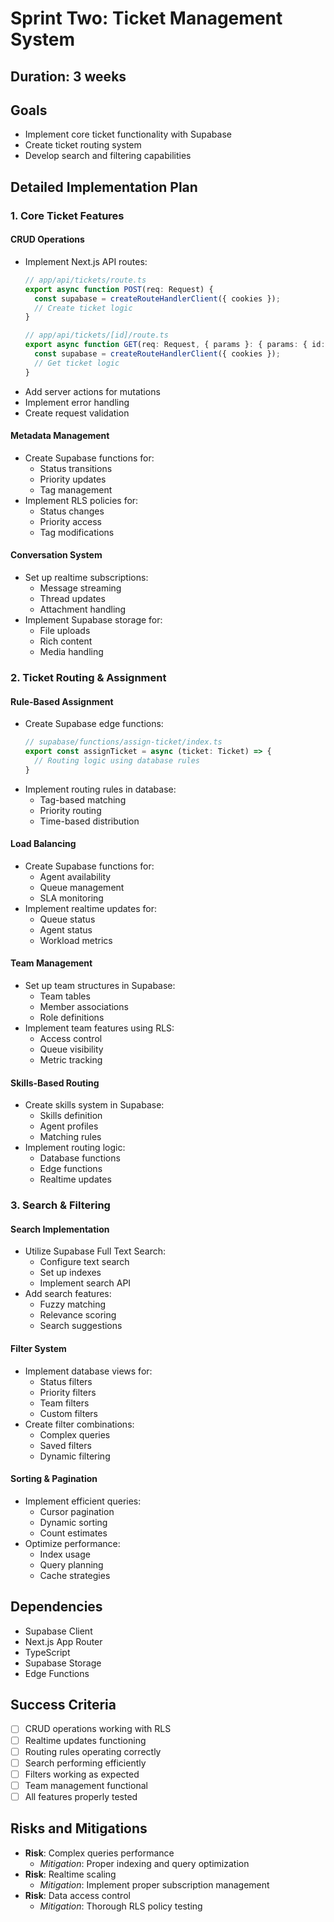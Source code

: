 # Sprint Two: Ticket Management System

## Duration: 3 weeks

## Goals
- Implement core ticket functionality with Supabase
- Create ticket routing system
- Develop search and filtering capabilities

## Detailed Implementation Plan

### 1. Core Ticket Features

#### CRUD Operations
- Implement Next.js API routes:
  ```typescript
  // app/api/tickets/route.ts
  export async function POST(req: Request) {
    const supabase = createRouteHandlerClient({ cookies });
    // Create ticket logic
  }

  // app/api/tickets/[id]/route.ts
  export async function GET(req: Request, { params }: { params: { id: string } }) {
    const supabase = createRouteHandlerClient({ cookies });
    // Get ticket logic
  }
  ```
- Add server actions for mutations
- Implement error handling
- Create request validation

#### Metadata Management
- Create Supabase functions for:
  - Status transitions
  - Priority updates
  - Tag management
- Implement RLS policies for:
  - Status changes
  - Priority access
  - Tag modifications

#### Conversation System
- Set up realtime subscriptions:
  - Message streaming
  - Thread updates
  - Attachment handling
- Implement Supabase storage for:
  - File uploads
  - Rich content
  - Media handling

### 2. Ticket Routing & Assignment

#### Rule-Based Assignment
- Create Supabase edge functions:
  ```typescript
  // supabase/functions/assign-ticket/index.ts
  export const assignTicket = async (ticket: Ticket) => {
    // Routing logic using database rules
  }
  ```
- Implement routing rules in database:
  - Tag-based matching
  - Priority routing
  - Time-based distribution

#### Load Balancing
- Create Supabase functions for:
  - Agent availability
  - Queue management
  - SLA monitoring
- Implement realtime updates for:
  - Queue status
  - Agent status
  - Workload metrics

#### Team Management
- Set up team structures in Supabase:
  - Team tables
  - Member associations
  - Role definitions
- Implement team features using RLS:
  - Access control
  - Queue visibility
  - Metric tracking

#### Skills-Based Routing
- Create skills system in Supabase:
  - Skills definition
  - Agent profiles
  - Matching rules
- Implement routing logic:
  - Database functions
  - Edge functions
  - Realtime updates

### 3. Search & Filtering

#### Search Implementation
- Utilize Supabase Full Text Search:
  - Configure text search
  - Set up indexes
  - Implement search API
- Add search features:
  - Fuzzy matching
  - Relevance scoring
  - Search suggestions

#### Filter System
- Implement database views for:
  - Status filters
  - Priority filters
  - Team filters
  - Custom filters
- Create filter combinations:
  - Complex queries
  - Saved filters
  - Dynamic filtering

#### Sorting & Pagination
- Implement efficient queries:
  - Cursor pagination
  - Dynamic sorting
  - Count estimates
- Optimize performance:
  - Index usage
  - Query planning
  - Cache strategies

## Dependencies
- Supabase Client
- Next.js App Router
- TypeScript
- Supabase Storage
- Edge Functions

## Success Criteria
- [ ] CRUD operations working with RLS
- [ ] Realtime updates functioning
- [ ] Routing rules operating correctly
- [ ] Search performing efficiently
- [ ] Filters working as expected
- [ ] Team management functional
- [ ] All features properly tested

## Risks and Mitigations
- **Risk**: Complex queries performance
  - *Mitigation*: Proper indexing and query optimization
- **Risk**: Realtime scaling
  - *Mitigation*: Implement proper subscription management
- **Risk**: Data access control
  - *Mitigation*: Thorough RLS policy testing 